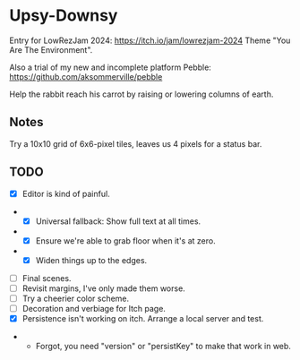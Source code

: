 # Upsy-Downsy

Entry for LowRezJam 2024: https://itch.io/jam/lowrezjam-2024
Theme "You Are The Environment".

Also a trial of my new and incomplete platform Pebble: https://github.com/aksommerville/pebble

Help the rabbit reach his carrot by raising or lowering columns of earth.

## Notes

Try a 10x10 grid of 6x6-pixel tiles, leaves us 4 pixels for a status bar.

## TODO

- [x] Editor is kind of painful.
- - [x] Universal fallback: Show full text at all times.
- - [x] Ensure we're able to grab floor when it's at zero.
- - [x] Widen things up to the edges.
- [ ] Final scenes.
- [ ] Revisit margins, I've only made them worse.
- [ ] Try a cheerier color scheme.
- [ ] Decoration and verbiage for Itch page.
- [x] Persistence isn't working on itch. Arrange a local server and test.
- - Forgot, you need "version" or "persistKey" to make that work in web.

